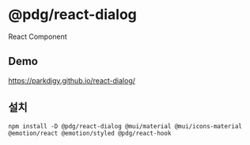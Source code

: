 # @pdg/react-dialog

React Component

## Demo

https://parkdigy.github.io/react-dialog/

## 설치
```shell
npm install -D @pdg/react-dialog @mui/material @mui/icons-material @emotion/react @emotion/styled @pdg/react-hook
```
